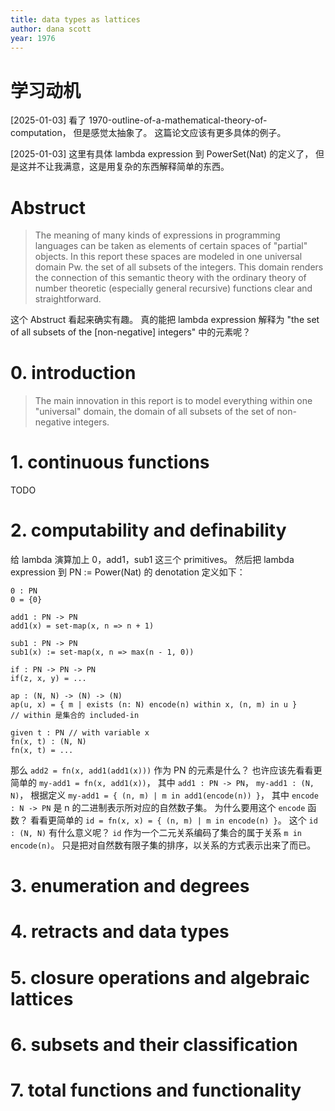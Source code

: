 ```yaml
---
title: data types as lattices
author: dana scott
year: 1976
---
```


# 学习动机

[2025-01-03]
看了 1970-outline-of-a-mathematical-theory-of-computation，
但是感觉太抽象了。
这篇论文应该有更多具体的例子。

[2025-01-03]
这里有具体 lambda expression 到 PowerSet(Nat) 的定义了，
但是这并不让我满意，这是用复杂的东西解释简单的东西。

# Abstruct

> The meaning of many kinds of expressions in programming languages
> can be taken as elements of certain spaces of "partial" objects. In
> this report these spaces are modeled in one universal domain Pw. the
> set of all subsets of the integers. This domain renders the
> connection of this semantic theory with the ordinary theory of
> number theoretic (especially general recursive) functions clear and
> straightforward.

这个 Abstruct 看起来确实有趣。
真的能把 lambda expression 解释为
"the set of all subsets of the [non-negative] integers"
中的元素呢？

# 0. introduction

> The main innovation in this report is to model everything within one
> "universal" domain, the domain of all subsets of the set of
> non-negative integers.

# 1. continuous functions

TODO

# 2. computability and definability

给 lambda 演算加上 0，add1，sub1 这三个 primitives。
然后把 lambda expression 到 PN := Power(Nat) 的 denotation 定义如下：

```
0 : PN
0 = {0}

add1 : PN -> PN
add1(x) = set-map(x, n => n + 1)

sub1 : PN -> PN
sub1(x) := set-map(x, n => max(n - 1, 0))

if : PN -> PN -> PN
if(z, x, y) = ...

ap : (N, N) -> (N) -> (N)
ap(u, x) = { m | exists (n: N) encode(n) within x, (n, m) in u }
// within 是集合的 included-in

given t : PN // with variable x
fn(x, t) : (N, N)
fn(x, t) = ...
```

那么 `add2 = fn(x, add1(add1(x)))` 作为 PN 的元素是什么？
也许应该先看看更简单的 `my-add1 = fn(x, add1(x))`，
其中 `add1 : PN -> PN`， `my-add1 : (N, N)`，
根据定义 `my-add1 = { (n, m) | m in add1(encode(n)) }`，
其中 `encode : N -> PN` 是 n 的二进制表示所对应的自然数子集。
为什么要用这个 `encode` 函数？
看看更简单的 `id = fn(x, x) = { (n, m) | m in encode(n) }`。
这个 `id : (N, N)` 有什么意义呢？
`id` 作为一个二元关系编码了集合的属于关系 `m in encode(n)`。
只是把对自然数有限子集的排序，以关系的方式表示出来了而已。

# 3. enumeration and degrees
# 4. retracts and data types
# 5. closure operations and algebraic lattices
# 6. subsets and their classification
# 7. total functions and functionality
